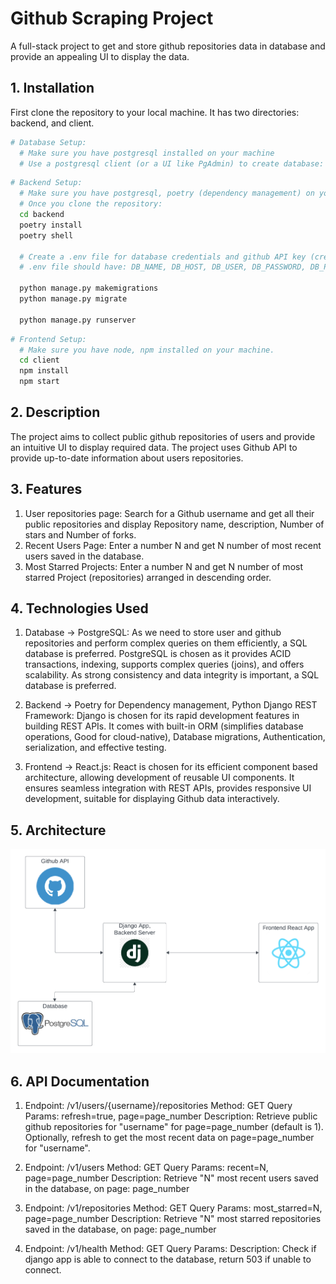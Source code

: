 
# Github Scraping Project

A full-stack project to get and store github repositories data in database and provide an appealing UI to display the data.


## 1. Installation

First clone the repository to your local machine. It has two directories: backend, and client.

```bash
# Database Setup: 
  # Make sure you have postgresql installed on your machine
  # Use a postgresql client (or a UI like PgAdmin) to create database: GithubScraper
```

```bash
# Backend Setup: 
  # Make sure you have postgresql, poetry (dependency management) on your machine.
  # Once you clone the repository:
  cd backend
  poetry install
  poetry shell

  # Create a .env file for database credentials and github API key (create a Github Personal Access Token )
  # .env file should have: DB_NAME, DB_HOST, DB_USER, DB_PASSWORD, DB_PORT, GITHUB_API_TOKEN

  python manage.py makemigrations
  python manage.py migrate

  python manage.py runserver
```

```bash
# Frontend Setup: 
  # Make sure you have node, npm installed on your machine.
  cd client
  npm install
  npm start

```

## 2. Description
The project aims to collect public github repositories of users and provide an intuitive UI to display required data. The project uses Github API to provide up-to-date information about users repositories.


## 3. Features
1. User repositories page: Search for a Github username and get all their public repositories and  display Repository name, description, Number of stars and Number of forks. 
2. Recent Users Page: Enter a number N and get N number of most recent users saved in the  database.
3. Most Starred Projects: Enter a number N and get N number of most starred Project  (repositories) arranged in descending order.

## 4. Technologies Used
1. Database -> PostgreSQL: As we need to store user and github repositories and perform complex queries on them efficiently, a SQL database is preferred. PostgreSQL is chosen as it provides ACID transactions, indexing, supports complex queries (joins), and offers scalability. As strong consistency and data integrity is important, a SQL database is preferred.

2. Backend -> Poetry for Dependency management, Python Django REST Framework: Django is chosen for its rapid development features in building REST APIs. It comes with built-in ORM (simplifies database operations, Good for cloud-native), Database migrations, Authentication, serialization, and effective testing.

3. Frontend -> React.js: React is chosen for its efficient component based architecture, allowing development of reusable UI components. It ensures seamless integration with REST APIs, provides responsive UI development, suitable for displaying Github data interactively.
## 5. Architecture

![alt text](client/public/Architecture.png)

## 6. API Documentation

1. Endpoint: /v1/users/{username}/repositories
    Method: GET
    Query Params: refresh=true, page=page_number
    Description: Retrieve public github repositories for "username" for page=page_number (default is 1). Optionally,    refresh to get the most recent data on page=page_number for "username".

2. Endpoint: /v1/users
    Method: GET
    Query Params: recent=N, page=page_number
    Description: Retrieve "N" most recent users saved in the  database, on page: page_number

3. Endpoint: /v1/repositories
    Method: GET
    Query Params: most_starred=N, page=page_number
    Description: Retrieve "N" most starred repositories saved in the database, on page: page_number

4. Endpoint: /v1/health
    Method: GET
    Query Params: 
    Description: Check if django app is able to connect to the database, return 503 if unable to connect.